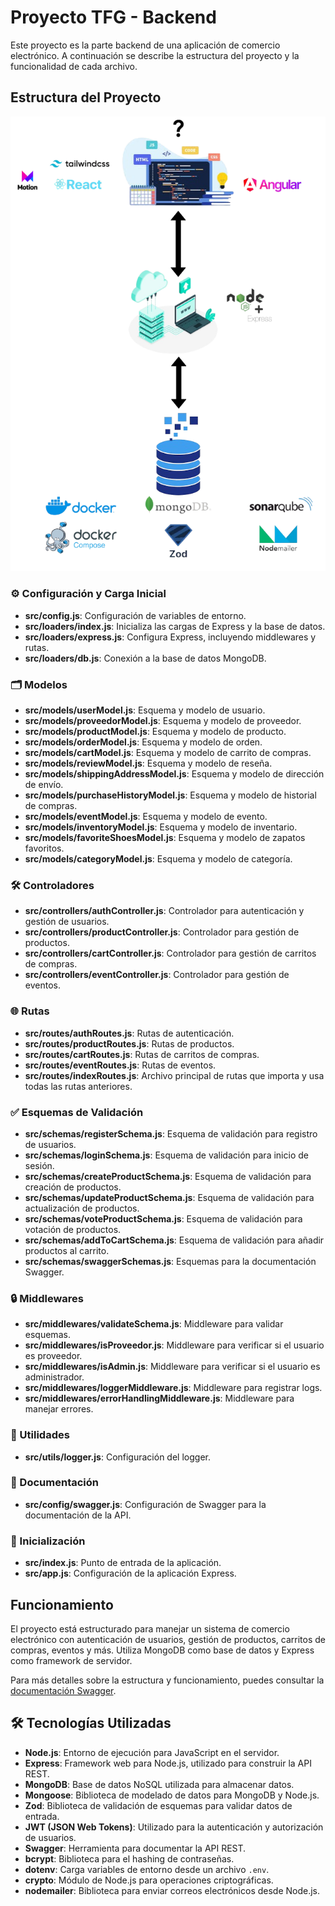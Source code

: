 # Proyecto TFG - Backend

Este proyecto es la parte backend de una aplicación de comercio electrónico. A continuación se describe la estructura del proyecto y la funcionalidad de cada archivo.

## Estructura del Proyecto

![Estructura del Proyecto](src/public/Backend.png)

### ⚙️ Configuración y Carga Inicial

- **src/config.js**: Configuración de variables de entorno.
- **src/loaders/index.js**: Inicializa las cargas de Express y la base de datos.
- **src/loaders/express.js**: Configura Express, incluyendo middlewares y rutas.
- **src/loaders/db.js**: Conexión a la base de datos MongoDB.

### 🗂️ Modelos

- **src/models/userModel.js**: Esquema y modelo de usuario.
- **src/models/proveedorModel.js**: Esquema y modelo de proveedor.
- **src/models/productModel.js**: Esquema y modelo de producto.
- **src/models/orderModel.js**: Esquema y modelo de orden.
- **src/models/cartModel.js**: Esquema y modelo de carrito de compras.
- **src/models/reviewModel.js**: Esquema y modelo de reseña.
- **src/models/shippingAddressModel.js**: Esquema y modelo de dirección de envío.
- **src/models/purchaseHistoryModel.js**: Esquema y modelo de historial de compras.
- **src/models/eventModel.js**: Esquema y modelo de evento.
- **src/models/inventoryModel.js**: Esquema y modelo de inventario.
- **src/models/favoriteShoesModel.js**: Esquema y modelo de zapatos favoritos.
- **src/models/categoryModel.js**: Esquema y modelo de categoría.

### 🛠️ Controladores

- **src/controllers/authController.js**: Controlador para autenticación y gestión de usuarios.
- **src/controllers/productController.js**: Controlador para gestión de productos.
- **src/controllers/cartController.js**: Controlador para gestión de carritos de compras.
- **src/controllers/eventController.js**: Controlador para gestión de eventos.

### 🌐 Rutas

- **src/routes/authRoutes.js**: Rutas de autenticación.
- **src/routes/productRoutes.js**: Rutas de productos.
- **src/routes/cartRoutes.js**: Rutas de carritos de compras.
- **src/routes/eventRoutes.js**: Rutas de eventos.
- **src/routes/indexRoutes.js**: Archivo principal de rutas que importa y usa todas las rutas anteriores.

### ✅ Esquemas de Validación

- **src/schemas/registerSchema.js**: Esquema de validación para registro de usuarios.
- **src/schemas/loginSchema.js**: Esquema de validación para inicio de sesión.
- **src/schemas/createProductSchema.js**: Esquema de validación para creación de productos.
- **src/schemas/updateProductSchema.js**: Esquema de validación para actualización de productos.
- **src/schemas/voteProductSchema.js**: Esquema de validación para votación de productos.
- **src/schemas/addToCartSchema.js**: Esquema de validación para añadir productos al carrito.
- **src/schemas/swaggerSchemas.js**: Esquemas para la documentación Swagger.

### 🔒 Middlewares

- **src/middlewares/validateSchema.js**: Middleware para validar esquemas.
- **src/middlewares/isProveedor.js**: Middleware para verificar si el usuario es proveedor.
- **src/middlewares/isAdmin.js**: Middleware para verificar si el usuario es administrador.
- **src/middlewares/loggerMiddleware.js**: Middleware para registrar logs.
- **src/middlewares/errorHandlingMiddleware.js**: Middleware para manejar errores.

### 🔧 Utilidades

- **src/utils/logger.js**: Configuración del logger.

### 📄 Documentación

- **src/config/swagger.js**: Configuración de Swagger para la documentación de la API.

### 🚀 Inicialización

- **src/index.js**: Punto de entrada de la aplicación.
- **src/app.js**: Configuración de la aplicación Express.

## Funcionamiento

El proyecto está estructurado para manejar un sistema de comercio electrónico con autenticación de usuarios, gestión de productos, carritos de compras, eventos y más. Utiliza MongoDB como base de datos y Express como framework de servidor.

Para más detalles sobre la estructura y funcionamiento, puedes consultar la [documentación Swagger](http://localhost:4000/api-docs).

## 🛠️ Tecnologías Utilizadas

- **Node.js**: Entorno de ejecución para JavaScript en el servidor.
- **Express**: Framework web para Node.js, utilizado para construir la API REST.
- **MongoDB**: Base de datos NoSQL utilizada para almacenar datos.
- **Mongoose**: Biblioteca de modelado de datos para MongoDB y Node.js.
- **Zod**: Biblioteca de validación de esquemas para validar datos de entrada.
- **JWT (JSON Web Tokens)**: Utilizado para la autenticación y autorización de usuarios.
- **Swagger**: Herramienta para documentar la API REST.
- **bcrypt**: Biblioteca para el hashing de contraseñas.
- **dotenv**: Carga variables de entorno desde un archivo `.env`.
- **crypto**: Módulo de Node.js para operaciones criptográficas.
- **nodemailer**: Biblioteca para enviar correos electrónicos desde Node.js.


